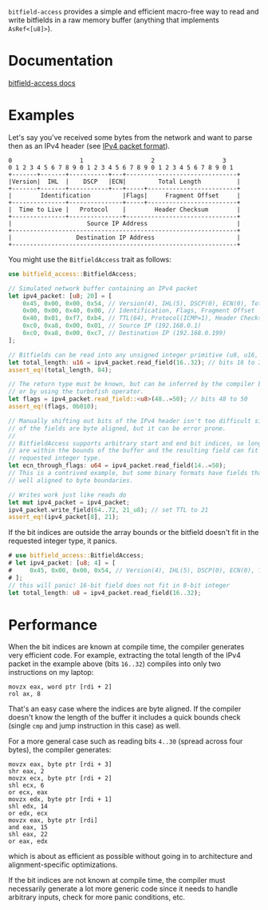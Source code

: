 `bitfield-access` provides a simple and efficient macro-free way to read and write
bitfields in a raw memory buffer (anything that implements `AsRef<[u8]>`).

# Documentation

[bitfield-access docs](https://docs.rs/bitfield-access)

# Examples

Let's say you've received some bytes from the network and want to parse then as an IPv4 header
(see [IPv4 packet format](https://en.wikipedia.org/wiki/IPv4#Header)).
```text
0                   1                   2                   3
0 1 2 3 4 5 6 7 8 9 0 1 2 3 4 5 6 7 8 9 0 1 2 3 4 5 6 7 8 9 0 1
+-------+-------+-----------+---+-------------------------------+
|Version|  IHL  |    DSCP   |ECN|         Total Length          |
+-------+-------+-----------+---+-----+-------------------------+
|        Identification         |Flags|     Fragment Offset     |
+---------------+---------------+-----+-------------------------+
|  Time to Live |   Protocol    |        Header Checksum        |
+---------------+---------------+-------------------------------+
|                     Source IP Address                         |
+---------------------------------------------------------------+
|                  Destination IP Address                       |
+---------------------------------------------------------------+
```

You might use the `BitfieldAccess` trait as follows:

```rust
use bitfield_access::BitfieldAccess;

// Simulated network buffer containing an IPv4 packet
let ipv4_packet: [u8; 20] = [
    0x45, 0x00, 0x00, 0x54, // Version(4), IHL(5), DSCP(0), ECN(0), Total Length(84)
    0x00, 0x00, 0x40, 0x00, // Identification, Flags, Fragment Offset
    0x40, 0x01, 0xf7, 0xb4, // TTL(64), Protocol(ICMP=1), Header Checksum
    0xc0, 0xa8, 0x00, 0x01, // Source IP (192.168.0.1)
    0xc0, 0xa8, 0x00, 0xc7, // Destination IP (192.168.0.199)
];

// Bitfields can be read into any unsigned integer primitive (u8, u16, u32, u64, u128)
let total_length: u16 = ipv4_packet.read_field(16..32); // bits 16 to 31
assert_eq!(total_length, 84);

// The return type must be known, but can be inferred by the compiler based on later usage
// or by using the turbofish operator.
let flags = ipv4_packet.read_field::<u8>(48..=50); // bits 48 to 50
assert_eq!(flags, 0b010);

// Manually shifting out bits of the IPv4 header isn't too difficult since most
// of the fields are byte aligned, but it can be error prone.
//
// BitfieldAccess supports arbitrary start and end bit indices, so long as they
// are within the bounds of the buffer and the resulting field can fit in the
// requested integer type.
let ecn_through_flags: u64 = ipv4_packet.read_field(14..=50);
// This is a contrived example, but some binary formats have fields that are not
// well aligned to byte boundaries.

// Writes work just like reads do
let mut ipv4_packet = ipv4_packet;
ipv4_packet.write_field(64..72, 21_u8); // set TTL to 21
assert_eq!(ipv4_packet[8], 21);
```

If the bit indices are outside the array bounds or the bitfield doesn't fit in the
requested integer type, it panics.

```rust should_panic
# use bitfield_access::BitfieldAccess;
# let ipv4_packet: [u8; 4] = [
#     0x45, 0x00, 0x00, 0x54, // Version(4), IHL(5), DSCP(0), ECN(0), Total Length(84)
# ];
// this will panic! 16-bit field does not fit in 8-bit integer
let total_length: u8 = ipv4_packet.read_field(16..32);
```

# Performance

When the bit indices are known at compile time, the compiler generates very efficient code.
For example, extracting the total length of the IPv4 packet in the example above
(bits `16..32`) compiles into only two instructions on my laptop:

```x86asm
movzx eax, word ptr [rdi + 2]
rol ax, 8
```

That's an easy case where the indices are byte aligned. If the compiler doesn't know the
length of the buffer it includes a quick bounds check (single `cmp` and jump instruction
in this case) as well.

For a more general case such as
reading bits `4..30` (spread across four bytes), the compiler generates:

```x86asm
movzx eax, byte ptr [rdi + 3]
shr eax, 2
movzx ecx, byte ptr [rdi + 2]
shl ecx, 6
or ecx, eax
movzx edx, byte ptr [rdi + 1]
shl edx, 14
or edx, ecx
movzx eax, byte ptr [rdi]
and eax, 15
shl eax, 22
or eax, edx
```

which is about as efficient as possible without going in to architecture and
alignment-specific optimizations.

If the bit indices are not known at compile time, the compiler must necessarily
generate a lot more generic code since it needs to handle arbitrary inputs, check
for more panic conditions, etc.
